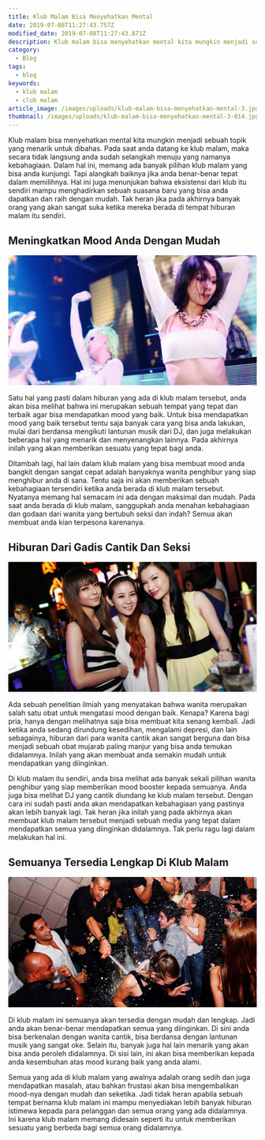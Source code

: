 ```yaml
---
title: Klub Malam Bisa Menyehatkan Mental
date: 2019-07-08T11:27:43.757Z
modified_date: 2019-07-08T11:27:43.871Z
description: Klub malam bisa menyehatkan mental kita mungkin menjadi sebuah topik yang menarik untuk dibahas. Pada saat anda datang ke klub malam.
category:
  - Blog
tags:
  - blog
keywords:
  - klub malam
  - club malam
article_image: /images/uploads/klub-malam-bisa-menyehatkan-mental-3.jpg
thumbnail: /images/uploads/klub-malam-bisa-menyehatkan-mental-3-014.jpg
---
```

Klub malam bisa menyehatkan mental kita mungkin menjadi sebuah topik yang menarik untuk dibahas. Pada saat anda datang ke klub malam, maka secara tidak langsung anda sudah selangkah menuju yang namanya kebahagiaan. Dalam hal ini, memang ada banyak pilihan klub malam yang bisa anda kunjungi. Tapi alangkah baiknya jika anda benar-benar tepat dalam memilihnya. Hal ini juga menunjukan bahwa eksistensi dari klub itu sendiri mampu menghadirkan sebuah suasana baru yang bisa anda dapatkan dan raih dengan mudah. Tak heran jika pada akhirnya banyak orang yang akan sangat suka ketika mereka berada di tempat hiburan malam itu sendiri.



## Meningkatkan Mood Anda Dengan Mudah

![Klub Malam Bisa Menyehatkan Mental](/images/uploads/klub-malam-bisa-menyehatkan-mental-3.jpg)

Satu hal yang pasti dalam hiburan yang ada di klub malam tersebut, anda akan bisa melihat bahwa ini merupakan sebuah tempat yang tepat dan terbaik agar bisa mendapatkan mood yang baik. Untuk bisa mendapatkan mood yang baik tersebut tentu saja banyak cara yang bisa anda lakukan, mulai dari berdansa mengikuti lantunan musik dari DJ, dan juga melakukan beberapa hal yang menarik dan menyenangkan lainnya. Pada akhirnya inilah yang akan memberikan sesuatu yang tepat bagi anda.

Ditambah lagi, hal lain dalam klub malam yang bisa membuat mood anda bangkit dengan sangat cepat adalah banyaknya wanita penghibur yang siap menghibur anda di sana. Tentu saja ini akan memberikan sebuah kebahagiaan tersendiri ketika anda berada di klub malam tersebut. Nyatanya memang hal semacam ini ada dengan maksimal dan mudah. Pada saat anda berada di klub malam, sanggupkah anda menahan kebahagiaan dan godaan dari wanita yang bertubuh seksi dan indah? Semua akan membuat anda kian terpesona karenanya.



## Hiburan Dari Gadis Cantik Dan Seksi

![Klub Malam Bisa Menyehatkan Mental](/images/uploads/klub-malam-bisa-menyehatkan-mental-2.jpg)

Ada sebuah penelitian ilmiah yang menyatakan bahwa wanita merupakan salah satu obat untuk mengatasi mood dengan baik. Kenapa? Karena bagi pria, hanya dengan melihatnya saja bisa membuat kita senang kembali. Jadi ketika anda sedang dirundung kesedihan, mengalami depresi, dan lain sebagainya, hiburan dari para wanita cantik akan sangat berguna dan bisa menjadi sebuah obat mujarab paling manjur yang bisa anda temukan didalamnya. Inilah yang akan membuat anda semakin mudah untuk mendapatkan yang diinginkan.

Di klub malam itu sendiri, anda bisa melihat ada banyak sekali pilihan wanita penghibur yang siap memberikan mood booster kepada semuanya. Anda juga bisa melihat DJ yang cantik diundang ke klub malam tersebut. Dengan cara ini sudah pasti anda akan mendapatkan kebahagiaan yang pastinya akan lebih banyak lagi. Tak heran jika inilah yang pada akhirnya akan membuat klub malam tersebut menjadi sebuah media yang tepat dalam mendapatkan semua yang diinginkan didalamnya. Tak perlu ragu lagi dalam melakukan hal ini.



## Semuanya Tersedia Lengkap Di Klub Malam

![Klub Malam Bisa Menyehatkan Mental](/images/uploads/klub-malam-bisa-menyehatkan-mental-1.jpg)

Di klub malam ini semuanya akan tersedia dengan mudah dan lengkap. Jadi anda akan benar-benar mendapatkan semua yang diinginkan. Di sini anda bisa berkenalan dengan wanita cantik, bisa berdansa dengan lantunan musik yang sangat oke. Selain itu, banyak juga hal lain menarik yang akan bisa anda peroleh didalamnya. Di sisi lain, ini akan bisa memberikan kepada anda kesembuhan atas mood kurang baik yang anda alami.

Semua yang ada di klub malam yang awalnya adalah orang sedih dan juga mendapatkan masalah, atau bahkan frustasi akan bisa mengembalikan mood-nya dengan mudah dan seketika. Jadi tidak heran apabila sebuah tempat bernama klub malam ini mampu menyediakan lebih banyak hiburan istimewa kepada para pelanggan dan semua orang yang ada didalamnya. Ini karena klub malam memang didesain seperti itu untuk memberikan sesuatu yang berbeda bagi semua orang didalamnya.
